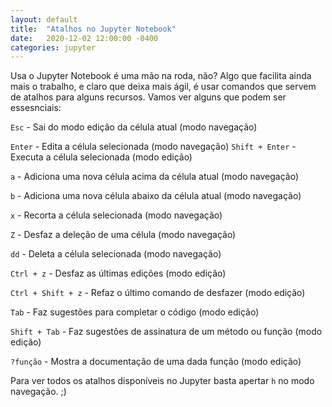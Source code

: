 ```yaml
---
layout: default
title:  "Atalhos no Jupyter Notebook"
date:   2020-12-02 12:00:00 -0400
categories: jupyter
---
```

Usa o Jupyter Notebook é uma mão na roda, não? Algo que facilita ainda mais o trabalho, e claro que deixa mais ágil, é usar comandos que servem de atalhos para alguns recursos.
Vamos ver alguns que podem ser essesnciais:


`Esc` - Sai do modo edição da célula atual (modo navegação)

`Enter` - Edita a célula selecionada (modo navegação)
`Shift + Enter` - Executa a célula selecionada (modo edição)

`a` - Adiciona uma nova célula acima da célula atual (modo navegação)

`b` - Adiciona uma nova célula abaixo da célula atual (modo navegação)

`x` - Recorta a célula selecionada (modo navegação)

`Z` - Desfaz a deleção de uma célula (modo navegação)

`dd` - Deleta a célula selecionada (modo navegação)

`Ctrl + z` - Desfaz as últimas edições (modo edição)

`Ctrl + Shift + z` - Refaz o último comando de desfazer (modo edição)

`Tab` - Faz sugestões para completar o código (modo edição)

`Shift + Tab` - Faz sugestões de assinatura de um método ou função (modo edição)

`?função` - Mostra a documentação de uma dada função (modo edição)

Para ver todos os atalhos disponíveis no Jupyter basta apertar `h` no modo navegação. ;)